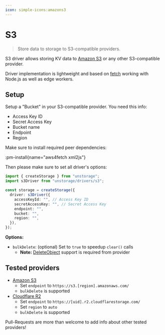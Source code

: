 ```yaml
---
icon: simple-icons:amazons3
---
```


# S3

> Store data to storage to S3-compatible providers.

S3 driver allows storing KV data to [Amazon S3](https://aws.amazon.com/s3/) or any other S3-compatible provider.

Driver implementation is lightweight and based on [fetch](https://developer.mozilla.org/en-US/docs/Web/API/Fetch_API) working with Node.js as well as edge workers.

## Setup

Setup a "Bucket" in your S3-compatible provider. You need this info:

- Access Key ID
- Secret Access Key
- Bucket name
- Endpoint
- Region

Make sure to install required peer dependencies:

:pm-install{name="aws4fetch xml2js"}

Then please make sure to set all driver's options:

```ts
import { createStorage } from "unstorage";
import s3Driver from "unstorage/drivers/s3";

const storage = createStorage({
  driver: s3Driver({
    accessKeyId: "", // Access Key ID
    secretAccessKey: "", // Secret Access Key
    endpoint: "",
    bucket: "",
    region: "",
  }),
});
```

**Options:**

- `bulkDelete`: (optional) Set to `true` to speedup `clear()` calls
  - **Note:** [DeleteObject](https://docs.aws.amazon.com/AmazonS3/latest/API/API_DeleteObjects.html) support is required from provider

## Tested providers

- [Amazon S3](https://aws.amazon.com/s3/)
  - Set `endpoint` to `https://s3.[region].amazonaws.com/`
  - `bulkDelete` is supported
- [Cloudflare R2](https://www.cloudflare.com/developer-platform/products/r2/)
  - Set `endpoint` to `https://[uid].r2.cloudflarestorage.com/`
  - Set `region` to `auto`
  - `bulkDelete` is supported

Pull-Requests are more than welcome to add info about other tested providers!
